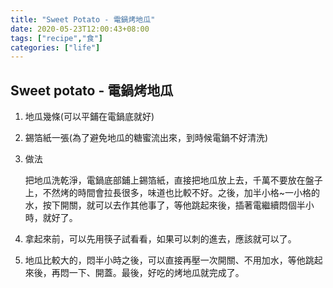 ```yaml
---
title: "Sweet Potato - 電鍋烤地瓜"
date: 2020-05-23T12:00:43+08:00
tags: ["recipe","食"]
categories: ["life"]
---
```

## Sweet potato - 電鍋烤地瓜
<!--more-->
1. 地瓜幾條(可以平鋪在電鍋底就好)
2. 錫箔紙一張(為了避免地瓜的糖蜜流出來，到時候電鍋不好清洗)
3. 做法

    把地瓜洗乾淨，電鍋底部鋪上錫箔紙，直接把地瓜放上去，千萬不要放在盤子上，不然烤的時間會拉長很多，味道也比較不好。之後，加半小格~一小格的水，按下開關，就可以去作其他事了，等他跳起來後，插著電繼續悶個半小時，就好了。
4. 拿起來前，可以先用筷子試看看，如果可以刺的進去，應該就可以了。
5. 地瓜比較大的，悶半小時之後，可以直接再壓一次開關、不用加水，等他跳起來後，再悶一下、開蓋。最後，好吃的烤地瓜就完成了。
